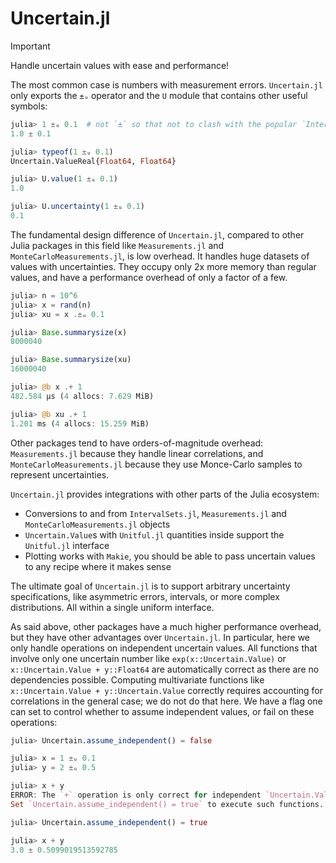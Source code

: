 # Uncertain.jl

> [!IMPORTANT]
> Handle uncertain values with ease and performance!

The most common case is numbers with measurement errors. `Uncertain.jl` only exports the `±ᵤ` operator and the `U` module that contains other useful symbols:
```julia
julia> 1 ±ᵤ 0.1  # not `±` so that not to clash with the popular `IntervalSets.jl` package
1.0 ± 0.1

julia> typeof(1 ±ᵤ 0.1)
Uncertain.ValueReal{Float64, Float64}

julia> U.value(1 ±ᵤ 0.1)
1.0

julia> U.uncertainty(1 ±ᵤ 0.1)
0.1
```

The fundamental design difference of `Uncertain.jl`, compared to other Julia packages in this field like `Measurements.jl` and `MonteCarloMeasurements.jl`, is low overhead. It handles huge datasets of values with uncertainties. They occupy only 2x more memory than regular values, and have a performance overhead of only a factor of a few.
```julia
julia> n = 10^6
julia> x = rand(n)
julia> xu = x .±ᵤ 0.1

julia> Base.summarysize(x)
8000040

julia> Base.summarysize(xu)
16000040

julia> @b x .+ 1
482.584 μs (4 allocs: 7.629 MiB)

julia> @b xu .+ 1
1.201 ms (4 allocs: 15.259 MiB)
```
Other packages tend to have orders-of-magnitude overhead: `Measurements.jl` because they handle linear correlations, and `MonteCarloMeasurements.jl` because they use Monce-Carlo samples to represent uncertainties.

`Uncertain.jl` provides integrations with other parts of the Julia ecosystem:
- Conversions to and from `IntervalSets.jl`, `Measurements.jl` and `MonteCarloMeasurements.jl` objects
- `Uncertain.Value`s with `Unitful.jl` quantities inside support the `Unitful.jl` interface
- Plotting works with `Makie`, you should be able to pass uncertain values to any recipe where it makes sense

The ultimate goal of `Uncertain.jl` is to support arbitrary uncertainty specifications, like asymmetric errors, intervals, or more complex distributions. All within a single uniform interface.

As said above, other packages have a much higher performance overhead, but they have other advantages over `Uncertain.jl`. In particular, here we only handle operations on independent uncertain values. All functions that involve only one uncertain number like `exp(x::Uncertain.Value)` or `x::Uncertain.Value + y::Float64` are automatically correct as there are no dependencies possible. Computing multivariate functions like `x::Uncertain.Value + y::Uncertain.Value` correctly requires accounting for correlations in the general case; we do not do that here. We have a flag one can set to control whether to assume independent values, or fail on these operations:
```julia
julia> Uncertain.assume_independent() = false

julia> x = 1 ±ᵤ 0.1
julia> y = 2 ±ᵤ 0.5

julia> x + y
ERROR: The `+` operation is only correct for independent `Uncertain.Value`s, and we have no way to prove the independence automatically.
Set `Uncertain.assume_independent() = true` to execute such functions.

julia> Uncertain.assume_independent() = true

julia> x + y
3.0 ± 0.5099019513592785
```
